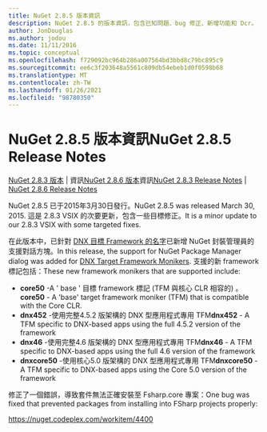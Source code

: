 ```yaml
---
title: NuGet 2.8.5 版本資訊
description: NuGet 2.8.5 的版本資訊，包含已知問題、bug 修正、新增功能和 Dcr。
author: JonDouglas
ms.author: jodou
ms.date: 11/11/2016
ms.topic: conceptual
ms.openlocfilehash: f729092bc964b286a007564bd3bbd8c79bc895c9
ms.sourcegitcommit: ee6c3f203648a5561c809db54ebeb1d0f0598b68
ms.translationtype: MT
ms.contentlocale: zh-TW
ms.lasthandoff: 01/26/2021
ms.locfileid: "98780350"
---
```

# <a name="nuget-285-release-notes"></a><span data-ttu-id="71160-103">NuGet 2.8.5 版本資訊</span><span class="sxs-lookup"><span data-stu-id="71160-103">NuGet 2.8.5 Release Notes</span></span>

<span data-ttu-id="71160-104">[NuGet 2.8.3 版本](../release-notes/nuget-2.8.3.md)  |  資訊[NuGet 2.8.6 版本](../release-notes/nuget-2.8.6.md)資訊</span><span class="sxs-lookup"><span data-stu-id="71160-104">[NuGet 2.8.3 Release Notes](../release-notes/nuget-2.8.3.md) | [NuGet 2.8.6 Release Notes](../release-notes/nuget-2.8.6.md)</span></span>

<span data-ttu-id="71160-105">NuGet 2.8.5 已于2015年3月30日發行。</span><span class="sxs-lookup"><span data-stu-id="71160-105">NuGet 2.8.5 was released March 30, 2015.</span></span> <span data-ttu-id="71160-106">這是 2.8.3 VSIX 的次要更新，包含一些目標修正。</span><span class="sxs-lookup"><span data-stu-id="71160-106">It is a minor update to our 2.8.3 VSIX with some targeted fixes.</span></span>

<span data-ttu-id="71160-107">在此版本中，已針對 [DNX 目標 Framework 的名字](https://github.com/aspnet/dnx)已新增 NuGet 封裝管理員的支援對話方塊。</span><span class="sxs-lookup"><span data-stu-id="71160-107">In this release, the support for NuGet Package Manager dialog was added for [DNX Target Framework Monikers](https://github.com/aspnet/dnx).</span></span>  <span data-ttu-id="71160-108">支援的新 framework 標記包括：</span><span class="sxs-lookup"><span data-stu-id="71160-108">These new framework monikers that are supported include:</span></span>

* <span data-ttu-id="71160-109">**core50** -A ' base ' 目標 framework 標記 (TFM 與核心 CLR 相容的) 。</span><span class="sxs-lookup"><span data-stu-id="71160-109">**core50** - A 'base' target framework moniker (TFM) that is compatible with the Core CLR.</span></span>
* <span data-ttu-id="71160-110">**dnx452** -使用完整4.5.2 版架構的 DNX 型應用程式專用 TFM</span><span class="sxs-lookup"><span data-stu-id="71160-110">**dnx452** - A TFM specific to DNX-based apps using the full 4.5.2 version of the framework</span></span>
* <span data-ttu-id="71160-111">**dnx46** -使用完整4.6 版架構的 DNX 型應用程式專用 TFM</span><span class="sxs-lookup"><span data-stu-id="71160-111">**dnx46** - A TFM specific to DNX-based apps using the full 4.6 version of the framework</span></span>
* <span data-ttu-id="71160-112">**dnxcore50** -使用核心5.0 版架構的 DNX 型應用程式專用 TFM</span><span class="sxs-lookup"><span data-stu-id="71160-112">**dnxcore50** - A TFM specific to DNX-based apps using the Core 5.0 version of the framework</span></span>

<span data-ttu-id="71160-113">修正了一個錯誤，導致套件無法正確安裝至 Fsharp.core 專案：</span><span class="sxs-lookup"><span data-stu-id="71160-113">One bug was fixed that prevented packages from installing into FSharp projects properly:</span></span>

https://nuget.codeplex.com/workitem/4400